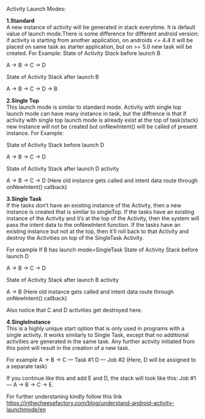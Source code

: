 Activity Launch Modes:

<b>1.Standard</b><br>
A new instance of activity will be generated in stack everytime.
It is default value of launch mode.There is some difference for different android version: if activity is starting from another application, on androids <= 4.4 it will be placed on same task as starter application, but on >= 5.0 new task will be created.
For Example:
State of Activity Stack before launch B

A -> B -> C -> D

State of Activity Stack after launch B

A -> B -> C -> D -> B

<b>2.Single Top</b><br>
This launch mode is similar to standard mode. Activity with single top launch mode can have many instance in task, but the diffrence is that if activity with single top launch mode is already exist at the top of task(stack) new instance will not be created but onNewIntent() will be called of present instance.
For Example:

State of Activity Stack before launch D

A -> B -> C -> D

State of Activity Stack after launch D activity

A -> B -> C -> D
 (Here old instance gets called and intent data route through onNewIntent() callback)

<b>3.Single Task</b><br>
If the tasks don’t have an existing instance of the Activity, then a new instance is created that is similar to singleTop.
If the tasks have an existing instance of the Activity and it’s at the top of the Activity, then the system will pass the intent data to the onNewIntent function.
If the tasks have an existing instance but not at the top, then it’ll roll back to that Activity and destroy the Activities on top of the SingleTask Activity.

For example
If B has launch mode=SingleTask
State of Activity Stack before launch D

A -> B -> C -> D

State of Activity Stack after launch B activity

A -> B (Here old instance gets called and intent data route through onNewIntent() callback)

Also notice that C and D activities get destroyed here.

<b>4.SingleInstance</b><br>
This is a highly unique start option that is only used in programs with a single activity. It works similarly to Single Task, except that no additional activities are generated in the same task. Any further activity initiated from this point will result in the creation of a new task.

For example
A -> B -> C — Task #1
D — Job #2 (Here, D will be assigned to a separate task)

If you continue like this and add E and D, the stack will look like this: Job #1— A -> B -> C -> E.

For further understaning kindly follow this link
https://inthecheesefactory.com/blog/understand-android-activity-launchmode/en

